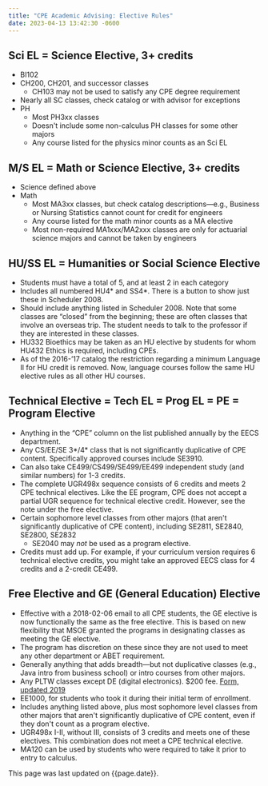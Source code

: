 ```yaml
---
title: "CPE Academic Advising: Elective Rules"
date: 2023-04-13 13:42:30 -0600
---
```


## Sci EL = Science Elective, 3+ credits
* BI102
* CH200, CH201, and successor classes
  * CH103 may not be used to satisfy any CPE degree requirement
* Nearly all SC classes, check catalog or with advisor for exceptions
* PH
  * Most PH3xx classes
  * Doesn't include some non-calculus PH classes for some other majors
  * Any course listed for the physics minor counts as an Sci EL

## M/S EL = Math or Science Elective, 3+ credits
* Science defined above
* Math
  * Most MA3xx classes, but check catalog descriptions&mdash;e.g., Business or Nursing Statistics cannot count for credit for engineers
  * Any course listed for the math minor counts as a MA elective
  * Most non-required MA1xxx/MA2xxx classes are only for actuarial science majors and cannot be taken by engineers

## HU/SS EL = Humanities or Social Science Elective
* Students must have a total of 5, and at least 2 in each category
* Includes all numbered HU4\* and SS4\*. There is a button to show just these in Scheduler 2008.
* Should include anything listed in Scheduler 2008. Note that some classes are &ldquo;closed&rdquo; from the beginning; these are often classes that involve an overseas trip. The student needs to talk to the professor if they are interested in these classes.
* HU332 Bioethics may be taken as an HU elective by students for whom HU432 Ethics is required, including CPEs.
* As of the 2016-&rsquo;17 catalog the restriction regarding a minimum Language II for HU credit is removed. Now, language courses follow the same HU elective rules as all other HU courses.

## Technical Elective = Tech EL = Prog EL = PE = Program Elective
* Anything in the &ldquo;CPE&rdquo; column on the list published annually by the EECS department.
* Any CS/EE/SE 3\*/4\* class that is not significantly duplicative of CPE content. Specifically approved courses include SE3910.
* Can also take CE499/CS499/SE499/EE499 independent study (and similar numbers) for 1-3 credits.
* The complete UGR498x sequence consists of 6 credits and meets 2 CPE technical electives. Like the EE program, CPE does not accept a partial UGR sequence for technical elective credit. However, see the note under the free elective.
* Certain sophomore level classes from other majors (that aren't significantly duplicative of CPE content), including SE2811, SE2840, SE2800, SE2832
  * SE2040 may *not* be used as a program elective.
* Credits must add up. For example, if your curriculum version requires 6 technical elective credits, you might take an approved EECS class for 4 credits and a 2-credit CE499.

## Free Elective and GE (General Education) Elective
* Effective with a 2018-02-06 email to all CPE students, the GE elective is now functionally the same as the free elective. This is based on new flexibility that MSOE granted the programs in designating classes as meeting the GE elective.
* The program has discretion on these since they are not used to meet any other department or ABET requirement.
* Generally anything that adds breadth&mdash;but not duplicative classes (e.g., Java intro from business school) or intro courses from other majors.
* Any PLTW classes except DE (digital electronics). $200 fee. [Form, updated 2019](https://msoe.s3.amazonaws.com/files/resources/2019-update-pltw-credit-app.pdf)
* EE1000, for students who took it during their initial term of enrollment.
* Includes anything listed above, plus most sophomore level classes from other majors that aren't significantly duplicative of CPE content, even if they don't count as a program elective.
* UGR498x I-II, without III, consists of 3 credits and meets one of these electives. This combination does not meet a CPE technical elective.
* MA120 can be used by students who were required to take it prior to entry to calculus.

This page was last updated on {{page.date}}.
